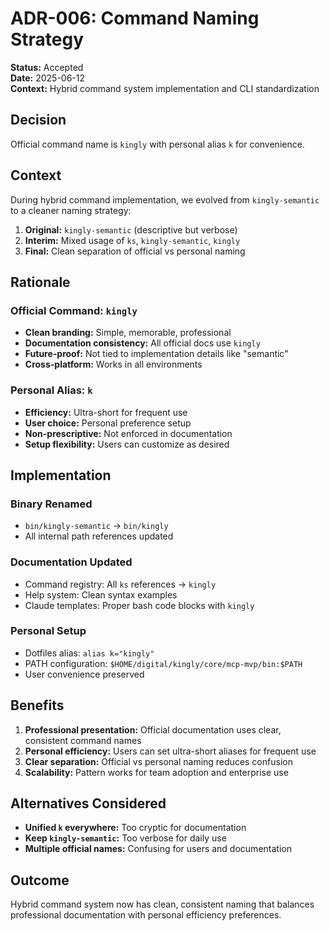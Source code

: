 # ADR-006: Command Naming Strategy

**Status:** Accepted  
**Date:** 2025-06-12  
**Context:** Hybrid command system implementation and CLI standardization

## Decision

Official command name is `kingly` with personal alias `k` for convenience.

## Context

During hybrid command implementation, we evolved from `kingly-semantic` to a cleaner naming strategy:

1. **Original:** `kingly-semantic` (descriptive but verbose)
2. **Interim:** Mixed usage of `ks`, `kingly-semantic`, `kingly` 
3. **Final:** Clean separation of official vs personal naming

## Rationale

### Official Command: `kingly`
- **Clean branding:** Simple, memorable, professional
- **Documentation consistency:** All official docs use `kingly`
- **Future-proof:** Not tied to implementation details like "semantic"
- **Cross-platform:** Works in all environments

### Personal Alias: `k`
- **Efficiency:** Ultra-short for frequent use
- **User choice:** Personal preference setup
- **Non-prescriptive:** Not enforced in documentation
- **Setup flexibility:** Users can customize as desired

## Implementation

### Binary Renamed
- `bin/kingly-semantic` → `bin/kingly`
- All internal path references updated

### Documentation Updated
- Command registry: All `ks` references → `kingly`
- Help system: Clean syntax examples
- Claude templates: Proper bash code blocks with `kingly`

### Personal Setup
- Dotfiles alias: `alias k="kingly"`
- PATH configuration: `$HOME/digital/kingly/core/mcp-mvp/bin:$PATH`
- User convenience preserved

## Benefits

1. **Professional presentation:** Official documentation uses clear, consistent command names
2. **Personal efficiency:** Users can set ultra-short aliases for frequent use
3. **Clear separation:** Official vs personal naming reduces confusion
4. **Scalability:** Pattern works for team adoption and enterprise use

## Alternatives Considered

- **Unified `k` everywhere:** Too cryptic for documentation
- **Keep `kingly-semantic`:** Too verbose for daily use
- **Multiple official names:** Confusing for users and documentation

## Outcome

Hybrid command system now has clean, consistent naming that balances professional documentation with personal efficiency preferences.